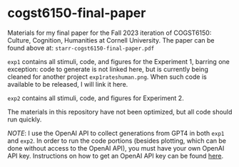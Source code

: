 # cogst6150-final-paper
Materials for my final paper for the Fall 2023 iteration of COGST6150: Culture, Cognition, Humanities at Cornell University. The paper can be found above at: `starr-cogst6150-final-paper.pdf`

`exp1` contains all stimuli, code, and figures for the Experiment 1, barring one exception: code to generate is not linked here, but is currently being cleaned for another project `exp1rateshuman.png`. When such code is available to be released, I will link it here.

`exp2` contains all stimuli, code, and figures for Experiment 2.

The materials in this repository have not been optimized, but all code should run quickly.

*NOTE*: I use the OpenAI API to collect generations from GPT4 in both `exp1` and `exp2`. In order to run the code portions (besides plotting, which can be done without access to the OpenAI API), you must have your own OpenAI API key. Instructions on how to get an OpenAI API key can be found [here](https://platform.openai.com/docs/quickstart?context=python).